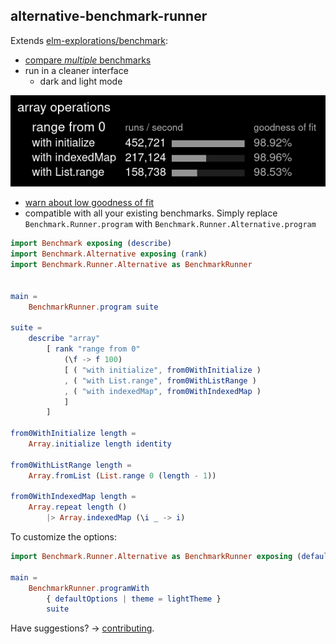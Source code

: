 ## alternative-benchmark-runner

Extends [elm-explorations/benchmark](https://package.elm-lang.org/packages/elm-explorations/benchmark/latest/):

- [compare _multiple_ benchmarks](https://github.com/elm-explorations/benchmark/issues/2)
- run in a cleaner interface
    - dark and light mode

![Benchmark example](https://raw.githubusercontent.com/lue-bird/alternative-benchmark-runner/master/benchmark-example.png)

- [warn about low goodness of fit](https://github.com/elm-explorations/benchmark/issues/4)
- compatible with all your existing benchmarks. Simply replace `Benchmark.Runner.program` with `Benchmark.Runner.Alternative.program`

```elm
import Benchmark exposing (describe)
import Benchmark.Alternative exposing (rank)
import Benchmark.Runner.Alternative as BenchmarkRunner


main =
    BenchmarkRunner.program suite

suite =
    describe "array"
        [ rank "range from 0"
            (\f -> f 100)
            [ ( "with initialize", from0WithInitialize )
            , ( "with List.range", from0WithListRange )
            , ( "with indexedMap", from0WithIndexedMap )
            ]
        ]

from0WithInitialize length =
    Array.initialize length identity

from0WithListRange length =
    Array.fromList (List.range 0 (length - 1))

from0WithIndexedMap length =
    Array.repeat length ()
        |> Array.indexedMap (\i _ -> i)
```

To customize the options:

```elm
import Benchmark.Runner.Alternative as BenchmarkRunner exposing (defaultOptions, lightTheme)

main =
    BenchmarkRunner.programWith
        { defaultOptions | theme = lightTheme }
        suite
```

Have suggestions? → [contributing](https://github.com/lue-bird/elm-alternative-benchmark-runner/blob/master/contributing.md).
